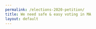 ```yaml
---
permalink: /elections-2020-petition/
title: We need safe & easy voting in MA
layout: default
---
```


<HubspotForm portalId="6201350" formId="68f6c307-6c72-47fa-b657-ba13f78b990c" />
